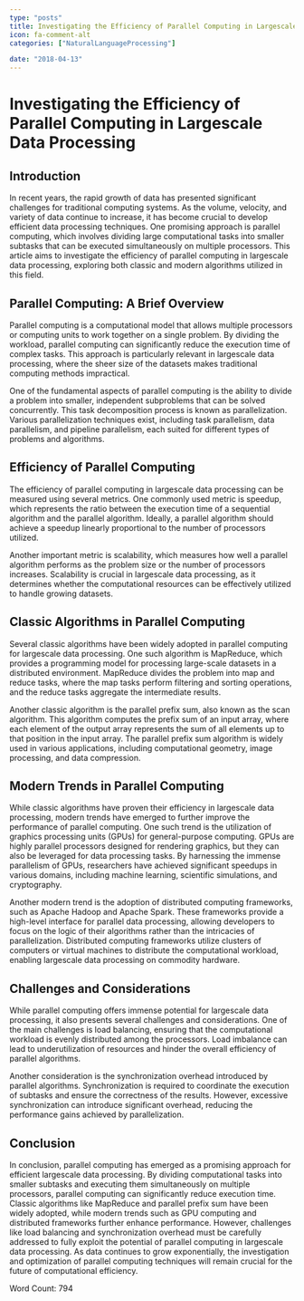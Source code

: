 ```yaml
---
type: "posts"
title: Investigating the Efficiency of Parallel Computing in Largescale Data Processing
icon: fa-comment-alt
categories: ["NaturalLanguageProcessing"]

date: "2018-04-13"
---
```




# Investigating the Efficiency of Parallel Computing in Largescale Data Processing

## Introduction

In recent years, the rapid growth of data has presented significant challenges for traditional computing systems. As the volume, velocity, and variety of data continue to increase, it has become crucial to develop efficient data processing techniques. One promising approach is parallel computing, which involves dividing large computational tasks into smaller subtasks that can be executed simultaneously on multiple processors. This article aims to investigate the efficiency of parallel computing in largescale data processing, exploring both classic and modern algorithms utilized in this field.

## Parallel Computing: A Brief Overview

Parallel computing is a computational model that allows multiple processors or computing units to work together on a single problem. By dividing the workload, parallel computing can significantly reduce the execution time of complex tasks. This approach is particularly relevant in largescale data processing, where the sheer size of the datasets makes traditional computing methods impractical.

One of the fundamental aspects of parallel computing is the ability to divide a problem into smaller, independent subproblems that can be solved concurrently. This task decomposition process is known as parallelization. Various parallelization techniques exist, including task parallelism, data parallelism, and pipeline parallelism, each suited for different types of problems and algorithms.

## Efficiency of Parallel Computing

The efficiency of parallel computing in largescale data processing can be measured using several metrics. One commonly used metric is speedup, which represents the ratio between the execution time of a sequential algorithm and the parallel algorithm. Ideally, a parallel algorithm should achieve a speedup linearly proportional to the number of processors utilized.

Another important metric is scalability, which measures how well a parallel algorithm performs as the problem size or the number of processors increases. Scalability is crucial in largescale data processing, as it determines whether the computational resources can be effectively utilized to handle growing datasets.

## Classic Algorithms in Parallel Computing

Several classic algorithms have been widely adopted in parallel computing for largescale data processing. One such algorithm is MapReduce, which provides a programming model for processing large-scale datasets in a distributed environment. MapReduce divides the problem into map and reduce tasks, where the map tasks perform filtering and sorting operations, and the reduce tasks aggregate the intermediate results.

Another classic algorithm is the parallel prefix sum, also known as the scan algorithm. This algorithm computes the prefix sum of an input array, where each element of the output array represents the sum of all elements up to that position in the input array. The parallel prefix sum algorithm is widely used in various applications, including computational geometry, image processing, and data compression.

## Modern Trends in Parallel Computing

While classic algorithms have proven their efficiency in largescale data processing, modern trends have emerged to further improve the performance of parallel computing. One such trend is the utilization of graphics processing units (GPUs) for general-purpose computing. GPUs are highly parallel processors designed for rendering graphics, but they can also be leveraged for data processing tasks. By harnessing the immense parallelism of GPUs, researchers have achieved significant speedups in various domains, including machine learning, scientific simulations, and cryptography.

Another modern trend is the adoption of distributed computing frameworks, such as Apache Hadoop and Apache Spark. These frameworks provide a high-level interface for parallel data processing, allowing developers to focus on the logic of their algorithms rather than the intricacies of parallelization. Distributed computing frameworks utilize clusters of computers or virtual machines to distribute the computational workload, enabling largescale data processing on commodity hardware.

## Challenges and Considerations

While parallel computing offers immense potential for largescale data processing, it also presents several challenges and considerations. One of the main challenges is load balancing, ensuring that the computational workload is evenly distributed among the processors. Load imbalance can lead to underutilization of resources and hinder the overall efficiency of parallel algorithms.

Another consideration is the synchronization overhead introduced by parallel algorithms. Synchronization is required to coordinate the execution of subtasks and ensure the correctness of the results. However, excessive synchronization can introduce significant overhead, reducing the performance gains achieved by parallelization.

## Conclusion

In conclusion, parallel computing has emerged as a promising approach for efficient largescale data processing. By dividing computational tasks into smaller subtasks and executing them simultaneously on multiple processors, parallel computing can significantly reduce execution time. Classic algorithms like MapReduce and parallel prefix sum have been widely adopted, while modern trends such as GPU computing and distributed frameworks further enhance performance. However, challenges like load balancing and synchronization overhead must be carefully addressed to fully exploit the potential of parallel computing in largescale data processing. As data continues to grow exponentially, the investigation and optimization of parallel computing techniques will remain crucial for the future of computational efficiency.

Word Count: 794